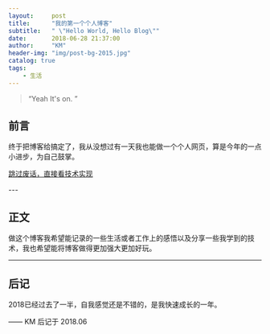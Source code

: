 ```yaml
---
layout:     post
title:      "我的第一个个人博客"
subtitle:   " \"Hello World, Hello Blog\""
date:       2018-06-28 21:37:00
author:     "KM"
header-img: "img/post-bg-2015.jpg"
catalog: true
tags:
    - 生活
---
```


> “Yeah It's on. ”


## 前言

终于把博客给搞定了，我从没想过有一天我也能做一个个人网页，算是今年的一点小进步，为自己鼓掌。

[跳过废话，直接看技术实现 ](#build) 





<p id = "build"></p>
---

## 正文

做这个博客我希望能记录的一些生活或者工作上的感悟以及分享一些我学到的技术，我也希望能将博客做得更加强大更加好玩。



---



## 后记

2018已经过去了一半，自我感觉还是不错的，是我快速成长的一年。

—— KM 后记于 2018.06


